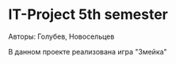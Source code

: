 # IT-Project 5th semester
Авторы: Голубев, Новосельцев

В данном проекте реализована игра "Змейка"

